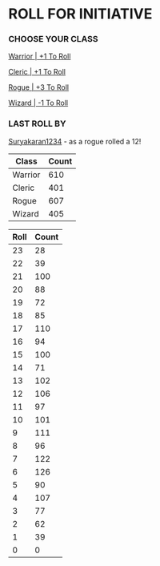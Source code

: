 # ROLL FOR INITIATIVE
### CHOOSE YOUR CLASS

[Warrior | +1 To Roll](https://github.com/benjaminsampica/benjaminsampica/issues/new?title=roll%7Cwarrior&body=Just+click+%27Submit+new+issue%27.)

[Cleric | +1 To Roll](https://github.com/benjaminsampica/benjaminsampica/issues/new?title=roll%7Ccleric&body=Just+click+%27Submit+new+issue%27.)

[Rogue | +3 To Roll](https://github.com/benjaminsampica/benjaminsampica/issues/new?title=roll%7Crogue&body=Just+click+%27Submit+new+issue%27.)

[Wizard | -1 To Roll](https://github.com/benjaminsampica/benjaminsampica/issues/new?title=roll%7Cwizard&body=Just+click+%27Submit+new+issue%27.)
### LAST ROLL BY
[Suryakaran1234](https://www.github.com/Suryakaran1234) - as a rogue rolled a 12!

|Class|Count|
|-|-|
|Warrior|610|
|Cleric|401|
|Rogue|607|
|Wizard|405|

|Roll|Count|
|-|-|
|23|28
|22|39
|21|100
|20|88
|19|72
|18|85
|17|110
|16|94
|15|100
|14|71
|13|102
|12|106
|11|97
|10|101
|9|111
|8|96
|7|122
|6|126
|5|90
|4|107
|3|77
|2|62
|1|39
|0|0
